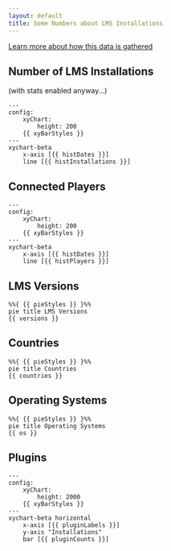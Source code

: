 ```yaml
---
layout: default
title: Some Numbers about LMS Installations
---
```


[Learn more about how this data is gathered](learn-more.md)

## Number of LMS Installations

(with stats enabled anyway...)

```mermaid
---
config:
    xyChart:
        height: 200
    {{ xyBarStyles }}
---
xychart-beta
    x-axis [{{ histDates }}]
    line [{{ histInstallations }}]
```


## Connected Players

```mermaid
---
config:
    xyChart:
        height: 200
    {{ xyBarStyles }}
---
xychart-beta
    x-axis [{{ histDates }}]
    line [{{ histPlayers }}]
```


## LMS Versions

```mermaid
%%{ {{ pieStyles }} }%%
pie title LMS Versions
{{ versions }}
```


## Countries

```mermaid
%%{ {{ pieStyles }} }%%
pie title Countries
{{ countries }}
```


## Operating Systems

```mermaid
%%{ {{ pieStyles }} }%%
pie title Operating Systems
{{ os }}
```


## Plugins

```mermaid
---
config:
    xyChart:
        height: 2000
    {{ xyBarStyles }}
---
xychart-beta horizontal
    x-axis [{{ pluginLabels }}]
    y-axis "Installations"
    bar [{{ pluginCounts }}]
```
